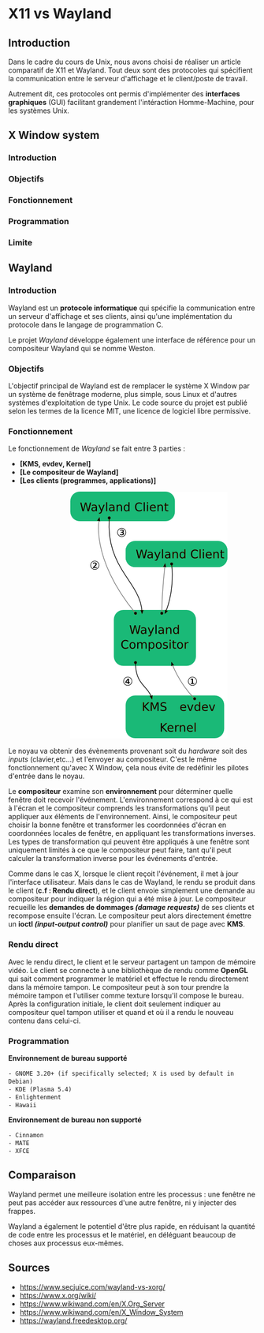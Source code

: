 # X11 vs Wayland

## Introduction

Dans le cadre du cours de Unix, nous avons choisi de réaliser un article comparatif de X11 et Wayland. Tout deux sont des protocoles qui spécifient la communication entre le serveur d'affichage et le client/poste de travail.

Autrement dit, ces protocoles ont permis d'implémenter des **interfaces graphiques** (GUI) facilitant grandement l'intéraction Homme-Machine, pour les systèmes Unix.


## X Window system

### Introduction

### Objectifs

### Fonctionnement

### Programmation

### Limite

## Wayland

### Introduction

Wayland est un **protocole informatique** qui spécifie la communication entre un serveur d'affichage et ses clients, ainsi qu'une implémentation du protocole dans le langage de programmation C.

Le projet _Wayland_ développe également une interface de référence pour un compositeur Wayland qui se nomme Weston.

### Objectifs

L'objectif principal de Wayland est de remplacer le système X Window par un système de fenêtrage moderne, plus simple, sous Linux et d'autres systèmes d'exploitation de type Unix. Le code source du projet est publié selon les termes de la licence MIT, une licence de logiciel libre permissive.

### Fonctionnement

Le fonctionnement de _Wayland_ se fait entre 3 parties :

- **[KMS, evdev, Kernel]**
- **[Le compositeur de Wayland]**
- **[Les clients (programmes, applications)]**

<img src="assets\wayland-schema.png"
     alt="wayland-schema"
     style="margin-left: 25%;" />

Le noyau va obtenir des évènements provenant soit du _hardware_ soit des _inputs_ (clavier,etc...) et l'envoyer au compositeur. C'est le même fonctionnement qu'avec X Window, çela nous évite de redéfinir les pilotes d'entrée dans le noyau.

Le **compositeur** examine son **environnement** pour déterminer quelle fenêtre doit recevoir l'événement. L'environnement correspond à ce qui est à l'écran et le compositeur comprends les transformations qu'il peut appliquer aux éléments de l'environnement. Ainsi, le compositeur peut choisir la bonne fenêtre et transformer les coordonnées d'écran en coordonnées locales de fenêtre, en appliquant les transformations inverses. Les types de transformation qui peuvent être appliqués à une fenêtre sont uniquement limités à ce que le compositeur peut faire, tant qu'il peut calculer la transformation inverse pour les événements d'entrée.

Comme dans le cas X, lorsque le client reçoit l'événement, il met à jour l'interface utilisateur. Mais dans le cas de Wayland, le rendu se produit dans le client (**c.f : Rendu direct**), et le client envoie simplement une demande au compositeur pour indiquer la région qui a été mise à jour.
Le compositeur recueille les **demandes de dommages _(damage requests)_** de ses clients et recompose ensuite l'écran. Le compositeur peut alors directement émettre un **ioctl _(input-output control)_** pour planifier un saut de page avec **KMS**.

### Rendu direct

Avec le rendu direct, le client et le serveur partagent un tampon de mémoire vidéo. Le client se connecte à une bibliothèque de rendu comme **OpenGL** qui sait comment programmer le matériel et effectue le rendu directement dans la mémoire tampon. Le compositeur peut à son tour prendre la mémoire tampon et l'utiliser comme texture lorsqu'il compose le bureau. Après la configuration initiale, le client doit seulement indiquer au compositeur quel tampon utiliser et quand et où il a rendu le nouveau contenu dans celui-ci.

### Programmation

**Environnement de bureau supporté**

```
- GNOME 3.20+ (if specifically selected; X is used by default in Debian)
- KDE (Plasma 5.4)
- Enlightenment
- Hawaii
```

**Environnement de bureau non supporté**

```
- Cinnamon
- MATE
- XFCE
```

## Comparaison

Wayland permet une meilleure isolation entre les processus : une fenêtre ne peut pas accéder aux ressources d'une autre fenêtre, ni y injecter des frappes.

Wayland a également le potentiel d'être plus rapide, en réduisant la quantité de code entre les processus et le matériel, en déléguant beaucoup de choses aux processus eux-mêmes.

## Sources

- https://www.secjuice.com/wayland-vs-xorg/
- https://www.x.org/wiki/
- https://www.wikiwand.com/en/X.Org_Server
- https://www.wikiwand.com/en/X_Window_System
- https://wayland.freedesktop.org/
